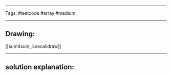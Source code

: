 

----

Tags: #leetcode #array #medium

----

## Drawing:
[[sum4sum_ii.excalidraw]]

----


## solution explanation:

